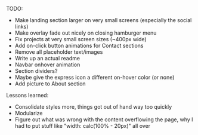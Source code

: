TODO:
- Make landing section larger on very small screens (especially the social links)
- Make overlay fade out nicely on closing hamburger menu
- Fix projects at very small screen sizes (~400px wide)
- Add on-click button animations for Contact sections
- Remove all placeholder text/images
- Write up an actual readme
- Navbar onhover animation
- Section dividers?
- Maybe give the express icon a different on-hover color (or none)
- Add picture to About section

Lessons learned:
- Consolidate styles more, things got out of hand way too quickly
- Modularize
- Figure out what was wrong with the content overflowing the page, why I had to put stuff like "width: calc(100% - 20px)" all over
